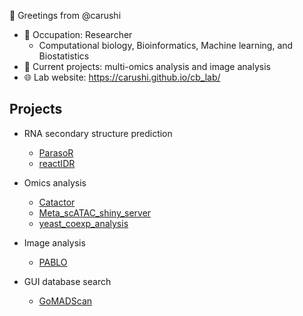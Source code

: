 👋 Greetings from @carushi
- 👀 Occupation: Researcher
  - Computational biology, Bioinformatics, Machine learning, and Biostatistics
- 🌱 Current projects: multi-omics analysis and image analysis
- 🌐 Lab website: https://carushi.github.io/cb_lab/

## Projects
* RNA secondary structure prediction
  * [ParasoR](https://github.com/carushi/ParasoR)
  * [reactIDR](https://github.com/carushi/reactIDR)

* Omics analysis
  * [Catactor](https://github.com/carushi/Catactor)
  * [Meta_scATAC_shiny_server](https://github.com/carushi/Meta_scATAC_shiny_server)
  * [yeast_coexp_analysis](https://github.com/carushi/yeast_coexp_analysis)

* Image analysis
  * [PABLO](https://github.com/carushi/PABLO)

* GUI database search
  * [GoMADScan](https://github.com/carushi/GoMADScan)

<!---
carushi/carushi is a ✨ special ✨ repository because its `README.md` (this file) appears on your GitHub profile.
You can click the Preview link to take a look at your changes.
--->
